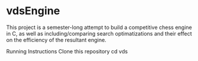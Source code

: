 # vdsEngine

This project is a semester-long attempt to build a competitive chess engine in C, as well as including/comparing search optimatizations and their effect on the efficiency of the resultant engine. 

Running Instructions
Clone this repository
cd vds

